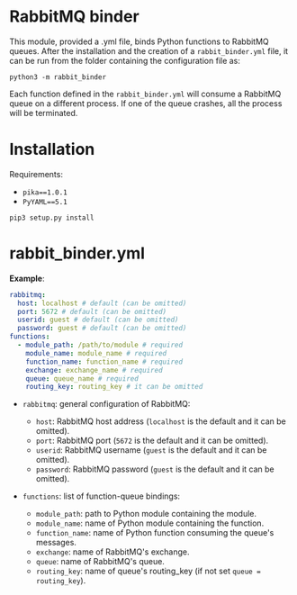 # RabbitMQ binder

This module, provided a .yml file, binds Python functions to RabbitMQ queues.
After the installation and the creation of a `rabbit_binder.yml` file, it can be run from the folder containing the configuration file as:

```shell
python3 -m rabbit_binder
```

Each function defined in the `rabbit_binder.yml` will consume a RabbitMQ queue on a different process. If one of the queue crashes, all the process will be terminated.

# Installation

Requirements:
- `pika==1.0.1`
- `PyYAML==5.1`

```shell
pip3 setup.py install
```

# rabbit_binder.yml

**Example**:

```yml
rabbitmq:
  host: localhost # default (can be omitted)
  port: 5672 # default (can be omitted)
  userid: guest # default (can be omitted)
  password: guest # default (can be omitted)
functions:
  - module_path: /path/to/module # required
    module_name: module_name # required
    function_name: function_name # required
    exchange: exchange_name # required
    queue: queue_name # required
    routing_key: routing_key # it can be omitted
```

* `rabbitmq`: general configuration of RabbitMQ:
    * `host`: RabbitMQ host address (`localhost` is the default and it can be omitted).
    * `port`: RabbitMQ port (`5672` is the default and it can be omitted).
    * `userid`: RabbitMQ username (`guest` is the default and it can be omitted).
    * `password`: RabbitMQ password (`guest` is the default and it can be omitted).

* `functions`: list of function-queue bindings:
    * `module_path`: path to Python module containing the module.
    * `module_name`: name of Python module containing the function.
    * `function_name`: name of Python function consuming the queue's messages.
    * `exchange`: name of RabbitMQ's exchange.
    * `queue`: name of RabbitMQ's queue.
    * `routing_key`: name of queue's routing_key (if not set `queue = routing_key`).
